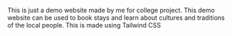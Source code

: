 This is just a demo website made by me for college project. This demo website can be used to book stays and learn about cultures and traditions of the local people. This is made using Tailwind CSS
